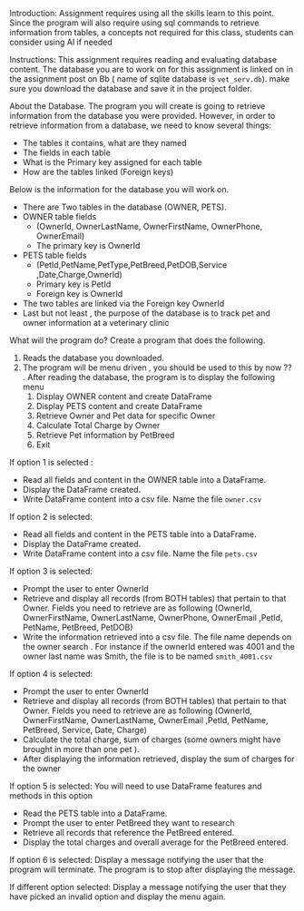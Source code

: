 Introduction:
Assignment requires using all the skills learn to this point. Since the program will also require using sql commands to retrieve information from tables, a concepts not required for this class, students can consider using AI if needed

Instructions:
This assignment requires reading and evaluating database content. The database you are to work on for this assignment is linked on in the assignment post on Bb ( name of sqlite database is `vet_serv.db`). make sure you download the database and save it in the project folder.

About the Database.
The program you will create is going to retrieve information from the database you were provided. However, in order to retrieve information from a database, we need to know several things:
* The tables it contains, what are they named
* The fields in each table
* What is the Primary key assigned for each table
* How are the tables linked (Foreign keys)

Below is the information for the database you will work on.
* There are Two tables in the database (OWNER, PETS).
* OWNER table fields
    * (OwnerId, OwnerLastName, OwnerFirstName, OwnerPhone, OwnerEmail)
    * The primary key is OwnerId
* PETS table fields 
    * (PetId,PetName,PetType,PetBreed,PetDOB,Service	,Date,Charge,OwnerId)
    * Primary key is PetId
    * Foreign key is OwnerId
* The two tables are linked via the Foreign key OwnerId
* Last but not least , the purpose of the database is to track pet and owner information at a veterinary clinic

What will the program do?
Create a program that does the following.
1. Reads the database you downloaded. 
2. The program will be menu driven , you should be used to this by now ?? . After reading the database, the program is to display the following menu
    1.  Display OWNER content and create DataFrame
    2. Display PETS content and create DataFrame
    3. Retrieve Owner and Pet data for specific Owner
    4. Calculate Total Charge by Owner
    5. Retrieve Pet information by PetBreed
    6. Exit

If option 1 is selected :
* Read all fields and content in the OWNER table into a DataFrame.
* Display the DataFrame created.
* Write DataFrame content into a csv file. Name the file `owner.csv`

If option 2 is selected:
* Read all fields and content in the PETS table into a DataFrame.
* Display the DataFrame created.
* Write DataFrame content into a csv file. Name the file `pets.csv`

If option 3 is selected:
* Prompt the user to enter OwnerId
* Retrieve and display all records (from BOTH tables) that pertain to that Owner. Fields you need to retrieve are as following (OwnerId, OwnerFirstName, OwnerLastName, OwnerPhone, OwnerEmail ,PetId, PetName, PetBreed, PetDOB)
* Write the information retrieved into a csv file. The file name depends on the owner search . For instance if the ownerId entered was 4001 and the owner last name was Smith, the file is to be named  `smith_4001.csv`

If option 4 is selected:
* Prompt the user to enter OwnerId
* Retrieve and display all records (from BOTH tables) that pertain to that Owner. Fields you need to retrieve are as following (OwnerId, OwnerFirstName, OwnerLastName, OwnerEmail ,PetId, PetName, PetBreed, Service, Date, Charge)
* Calculate the total charge, sum of charges (some owners might have brought in more than one pet ).
* After displaying the information retrieved, display the sum of charges for the owner

If option 5 is selected:
You will need to use DataFrame features and methods in this option
* Read the PETS table into a DataFrame.
* Prompt the user to enter PetBreed they want to research
* Retrieve all records that reference the PetBreed entered.
* Display the total charges and overall average for the PetBreed entered.

If option 6 is selected:
Display a message notifying the user that the program will terminate. The program is to stop after displaying the message.

If different option selected:
Display a message notifying the user that they have picked an invalid option and display the menu again.
